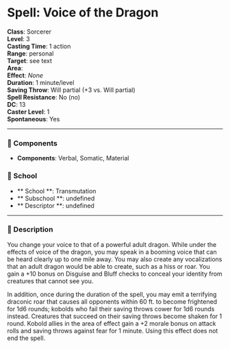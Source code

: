 
# Spell: Voice of the Dragon
**Class**: Sorcerer  
**Level**: 3  
**Casting Time**: 1 action  
**Range**: personal  
**Target**: see text  
**Area**:   
**Effect**: _None_  
**Duration**: 1 minute/level  
**Saving Throw**: Will partial (+3 vs. Will partial)  
**Spell Resistance**: No (no)  
**DC**: 13  
**Caster Level**: 1  
**Spontaneous**: Yes

---

### 🔮 Components
- **Components**: Verbal, Somatic, Material

### 🏫 School
- ** School **: Transmutation
- ** Subschool **: undefined
- ** Descriptor **: undefined
---

### 📜 Description
You change your voice to that of a powerful adult dragon. While under the effects of voice of the dragon, you may speak in a booming voice that can be heard clearly up to one mile away. You may also create any vocalizations that an adult dragon would be able to create, such as a hiss or roar. You gain a +10 bonus on Disguise and Bluff checks to conceal your identity from creatures that cannot see you.

In addition, once during the duration of the spell, you may emit a terrifying draconic roar that causes all opponents within 60 ft. to become frightened for 1d6 rounds; kobolds who fail their saving throws cower for 1d6 rounds instead. Creatures that succeed on their saving throws become shaken for 1 round. Kobold allies in the area of effect gain a +2 morale bonus on attack rolls and saving throws against fear for 1 minute. Using this effect does not end the spell.
